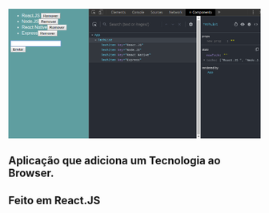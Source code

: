 ![](https://github.com/saraivafelipe27/react_mod1/blob/master/Captura%20de%20tela%20de%202020-03-11%2021-42-26.png)

## Aplicação que adiciona um Tecnologia ao Browser.
## Feito em React.JS
